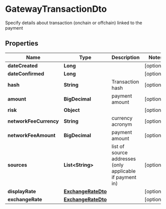 

# GatewayTransactionDto

Specify details about transaction (onchain or offchain) linked to the payment

## Properties

| Name | Type | Description | Notes |
|------------ | ------------- | ------------- | -------------|
|**dateCreated** | **Long** |  |  [optional] |
|**dateConfirmed** | **Long** |  |  [optional] |
|**hash** | **String** | Transaction hash |  [optional] |
|**amount** | **BigDecimal** | payment amount |  [optional] |
|**risk** | **Object** |  |  [optional] |
|**networkFeeCurrency** | **String** | currency acronym |  [optional] |
|**networkFeeAmount** | **BigDecimal** | payment amount |  [optional] |
|**sources** | **List&lt;String&gt;** | list of source addresses (only applicable if payment in) |  [optional] |
|**displayRate** | [**ExchangeRateDto**](ExchangeRateDto.md) |  |  [optional] |
|**exchangeRate** | [**ExchangeRateDto**](ExchangeRateDto.md) |  |  [optional] |



